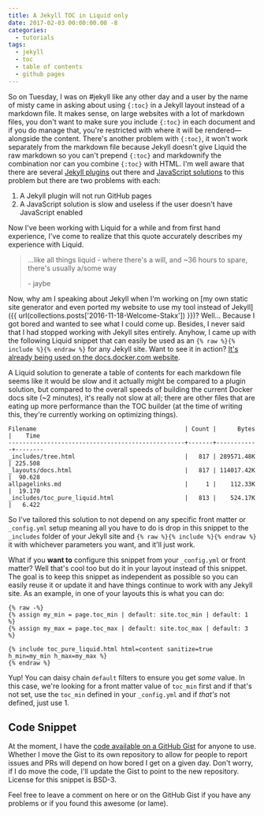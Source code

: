 ```yaml
---
title: A Jekyll TOC in Liquid only
date: 2017-02-03 00:00:00.00 -8
categories:
  - tutorials
tags:
  - jekyll
  - toc
  - table of contents
  - github pages
---
```


So on Tuesday, I was on #jekyll like any other day and a user by the name of misty came in asking about using `{:toc}` in a Jekyll layout instead of a markdown file. It makes sense, on large websites with a lot of markdown files, you don't want to make sure you include `{:toc}` in each document and if you do manage that, you're restricted with where it will be rendered—alongside the content. There's another problem with `{:toc}`, it won't work separately from the markdown file because Jekyll doesn't give Liquid the raw markdown so you can't prepend `{:toc}` and markdownify the combination nor can you combine `{:toc}` with HTML. I'm well aware that there are several [Jekyll plugins](https://github.com/dafi/jekyll-toc-generator) out there and [JavaScript solutions](https://github.com/ghiculescu/jekyll-table-of-contents) to this problem but there are two problems with each:

1. A Jekyll plugin will not run GitHub pages
1. A JavaScript solution is slow and useless if the user doesn't have JavaScript enabled

Now I've been working with Liquid for a while and from first hand experience, I've come to realize that this quote accurately describes my experience with Liquid.

> ...like all things liquid - where there's a will, and ~36 hours to spare, there's usually a/some way
>
> \- jaybe

Now, why am I speaking about Jekyll when I'm working on [my own static site generator and even ported my website to use my tool instead of Jekyll]({{ url(collections.posts['2016-11-18-Welcome-Stakx']) }})? Well... Because I got bored and wanted to see what I could come up. Besides, I never said that I had stopped working with Jekyll sites entirely. Anyhow, I came up with the following Liquid snippet that can easily be used as an `{% raw %}{% include %}{% endraw %}` for any Jekyll site. Want to see it in action? [It's already being used on the docs.docker.com website](https://github.com/docker/docker.github.io/pull/1474).

A Liquid solution to generate a table of contents for each markdown file seems like it would be slow and it actually might be compared to a plugin solution, but compared to the overall speeds of building the current Docker docs site (~2 minutes), it's really not slow at all; there are other files that are eating up more performance than the TOC builder (at the time of writing this, they're currently working on optimizing things).

```
Filename                                          | Count |      Bytes |    Time
--------------------------------------------------+-------+------------+--------
_includes/tree.html                               |   817 | 289571.48K | 225.508
_layouts/docs.html                                |   817 | 114017.42K |  90.628
allpagelinks.md                                   |     1 |    112.33K |  19.170
_includes/toc_pure_liquid.html                    |   813 |    524.17K |   6.422
```

So I've tailored this solution to not depend on any specific front matter or `_config.yml` setup meaning all you have to do is drop in this snippet to the `_includes` folder of your Jekyll site and `{% raw %}{% include %}{% endraw %}` it with whichever parameters you want, and it'll just work.

What if you **want to** configure this snippet from your `_config.yml` or front matter? Well that's cool too but do it in your layout instead of this snippet. The goal is to keep this snippet as independent as possible so you can easily reuse it or update it and have things continue to work with any Jekyll site. As an example, in one of your layouts this is what you can do:

```twig
{% raw -%}
{% assign my_min = page.toc_min | default: site.toc_min | default: 1 %}
{% assign my_max = page.toc_max | default: site.toc_max | default: 3 %}

{% include toc_pure_liquid.html html=content sanitize=true h_min=my_min h_max=my_max %}
{% endraw %}
```

Yup! You can daisy chain `default` filters to ensure you get *some* value. In this case, we're looking for a front matter value of `toc_min` first and if that's not set, use the `toc_min` defined in your `_config.yml` and if *that's* not defined, just use 1.

## Code Snippet

At the moment, I have the [code available on a GitHub Gist](https://gist.github.com/allejo/a83bcef99a9e0a6f481fce01e492efff) for anyone to use. Whether I move the Gist to its own repository to allow for people to report issues and PRs will depend on how bored I get on a given day. Don't worry, if I do move the code, I'll update the Gist to point to the new repository. License for this snippet is BSD-3.

Feel free to leave a comment on here or on the GitHub Gist if you have any problems or if you found this awesome (or lame).

<script src="https://gist.github.com/allejo/a83bcef99a9e0a6f481fce01e492efff.js"></script>
